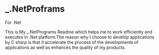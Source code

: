 # _.NetProframs
For .Net


This is My _.NetPrograms Readme which helps me to work efficiently and executes in .Net platform.The reason why I choose to develop applications by C sharp is that it accelerate the process of the developments of applications as well as enhances the quality of my products.
